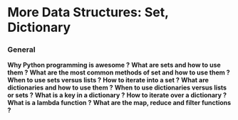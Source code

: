# More Data Structures: Set, Dictionary
### General

__Why Python programming is awesome ?__
__What are sets and how to use them ?__
__What are the most common methods of set and how to use them ?__
__When to use sets versus lists ?__
__How to iterate into a set ?__
__What are dictionaries and how to use them ?__
__When to use dictionaries versus lists or sets ?__
__What is a key in a dictionary ?__
__How to iterate over a dictionary ?__
__What is a lambda function ?__
__What are the map, reduce and filter functions ?__
